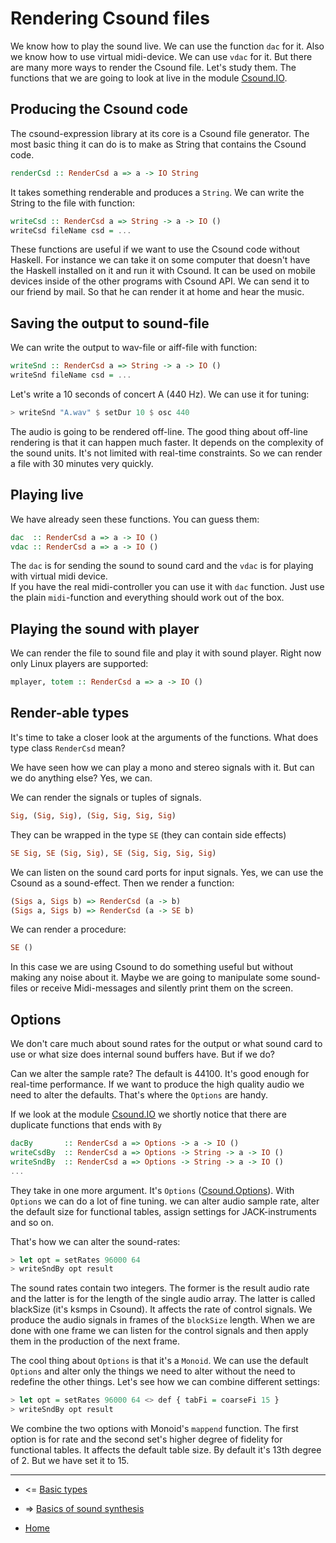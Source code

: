Rendering Csound files
==========================================

We know how to play the sound live. We can use the function `dac`
for it. Also we know how to use virtual midi-device. We can use `vdac` for it.
But there are many more ways to render the Csound file. Let's study them.
The functions that we are going to look at live in the 
module [Csound.IO](http://hackage.haskell.org/package/csound-expression-3.3.2/docs/Csound-IO.html).

Producing the Csound code
---------------------------------------------------

The csound-expression library at its core is a Csound file
generator. The most basic thing it can do is to make
as String that contains the Csound code.

~~~haskell
renderCsd :: RenderCsd a => a -> IO String
~~~

It takes something renderable and produces a `String`.
We can write the String to the file with function:

~~~haskell
writeCsd :: RenderCsd a => String -> a -> IO ()
writeCsd fileName csd = ...
~~~

These functions are useful if we want to use the Csound code
without Haskell. For instance we can take it on some computer 
that doesn't have the Haskell installed on it and run it with Csound. 
It can be used on mobile devices inside of the other programs
with Csound API. We can send it to our friend by mail. So that
he can render it at home and hear the music.

Saving the output to sound-file
------------------------------------------------------

We can write the output to wav-file or aiff-file with function:

~~~haskell
writeSnd :: RenderCsd a => String -> a -> IO ()
writeSnd fileName csd = ...
~~~

Let's write a 10 seconds of concert A (440 Hz). We can use it
for tuning:

~~~haskell
> writeSnd "A.wav" $ setDur 10 $ osc 440
~~~

The audio is going to be rendered off-line. The good thing
about off-line rendering is that it can happen much faster.
It depends on the complexity of the sound units. It's not limited
with real-time constraints. So we can render a file with 30 minutes
very quickly.

Playing live
------------------------------------------------------

We have already seen these functions. You can guess them:

~~~haskell
dac  :: RenderCsd a => a -> IO ()
vdac :: RenderCsd a => a -> IO ()
~~~

The `dac` is for sending the sound to sound card and
the `vdac` is for playing with virtual midi device.  
If you have the real midi-controller you can use it
with `dac` function. Just use the plain `midi`-function
and everything should work out of the box.

Playing the sound with player 
--------------------------------------------------------

We can render the file to sound file and play it with sound player.
Right now only Linux players are supported:

~~~haskell
mplayer, totem :: RenderCsd a => a -> IO ()
~~~

Render-able types
----------------------------------------------------------

It's time to take a closer look at the arguments of the functions.
What does type class `RenderCsd` mean? 

We have seen how we can play a mono and stereo signals with it.
But can we do anything else? Yes, we can.

We can render the signals or tuples of signals.

~~~haskell
Sig, (Sig, Sig), (Sig, Sig, Sig, Sig)
~~~

They can be wrapped in the type `SE` (they can contain side effects)

~~~haskell
SE Sig, SE (Sig, Sig), SE (Sig, Sig, Sig, Sig)
~~~

We can listen on the sound card ports for input signals.
Yes, we can use the Csound as a sound-effect. Then we render
a function:

~~~haskell
(Sigs a, Sigs b) => RenderCsd (a -> b)
(Sigs a, Sigs b) => RenderCsd (a -> SE b)
~~~

We can render a procedure:

~~~haskell
SE ()
~~~

In this case we are using Csound to do something useful
but without making any noise about it. Maybe we are going
to manipulate some sound-files or receive Midi-messages 
and silently print them on the screen.

Options
----------------------------------------------------

We don't care much about sound rates for the output or 
what sound card to use or what size does internal sound buffers have.
But if we do? 

Can we alter the sample rate? The default is 44100. It's good enough
for real-time performance. If we want to produce the high quality audio
we need to alter the defaults. That's where the `Options` are handy.

If we look at the module [Csound.IO](http://hackage.haskell.org/package/csound-expression-3.3.2/docs/Csound-IO.html)
we shortly notice that there are duplicate functions that ends with `By`

~~~haskell
dacBy 		:: RenderCsd a => Options -> a -> IO ()
writeCsdBy 	:: RenderCsd a => Options -> String -> a -> IO ()
writeSndBy 	:: RenderCsd a => Options -> String -> a -> IO ()
...
~~~

They take in one more argument. It's `Options` 
([Csound.Options](http://hackage.haskell.org/package/csound-expression-3.3.2/docs/Csound-Options.html)). 
With `Options` we can do a lot of fine tuning. 
we can alter audio sample rate, alter the default size for
functional tables, assign settings for JACK-instruments and so on.

That's how we can alter the sound-rates:

~~~haskell
> let opt = setRates 96000 64
> writeSndBy opt result
~~~

The sound rates contain two integers. The former is the result audio rate
and the latter is for the length of the single audio array. The latter is called
blackSize (it's ksmps in Csound). It affects the rate of control signals. 
We produce the audio signals in frames of the `blockSize` length.
When we are done with one frame we can listen for the control signals
and then apply them in the production of the next frame.

The cool thing about `Options` is that it's a `Monoid`.
We can use the default `Options` and alter only the things
we need to alter without the need to redefine the other things.
Let's see how we can combine different settings:

~~~haskell
> let opt = setRates 96000 64 <> def { tabFi = coarseFi 15 }
> writeSndBy opt result
~~~

We combine the two options with Monoid's `mappend` function. 
The first option is for rate and the second set's higher degree
of fidelity for functional tables. It affects the default table size.
By default it's 13th degree of 2. But we have set it to 15.

----------------------------------------------------

* <= [Basic types](https://github.com/anton-k/csound-expression/blob/master/tutorial/chapters/BasicTypesTutorial.md)

* => [Basics of sound synthesis](https://github.com/anton-k/csound-expression/blob/master/tutorial/chapters/SynthTutorial.md)

* [Home](https://github.com/anton-k/csound-expression/blob/master/tutorial/Index.md)